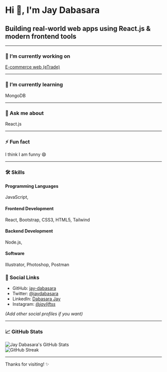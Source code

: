 # Hi 👋, I'm Jay Dabasara

## Building real-world web apps using React.js & modern frontend tools

---

### 🔭 I’m currently working on  
[E-commerce web (eTrade)](https://github.com/Jay-Dabasara/ecommerce)

---

### 🌱 I’m currently learning  
MongoDB

---

### 💬 Ask me about  
React.js

---

### ⚡ Fun fact  
I think I am funny 😄

---

### 🛠️ Skills

#### Programming Languages  
JavaScript,

#### Frontend Development  
React, Bootstrap, CSS3, HTML5, Tailwind

#### Backend Development  
Node.js,

#### Software  
Illustrator, Photoshop, Postman


### 📱 Social Links

- GitHub: [jay-dabasara](https://github.com/jay-dabasara)  
- Twitter: [@jaydabasara](https://twitter.com/jaydabasara)  
- LinkedIn: [Dabasara Jay](https://www.linkedin.com/in/dabasara-jay-008b661ba/)  
- Instagram: [@_jayliftss_](https://www.instagram.com/_jayliftss_)  

*(Add other social profiles if you want)*

---

### 📈 GitHub Stats

![Jay Dabasara's GitHub Stats](https://github-readme-stats.vercel.app/api?username=jay-dabasara&show_icons=true&theme=tokyonight)  
![GitHub Streak](https://github-readme-streak-stats.herokuapp.com?user=jay-dabasara&theme=tokyonight)

---

Thanks for visiting! ✨

